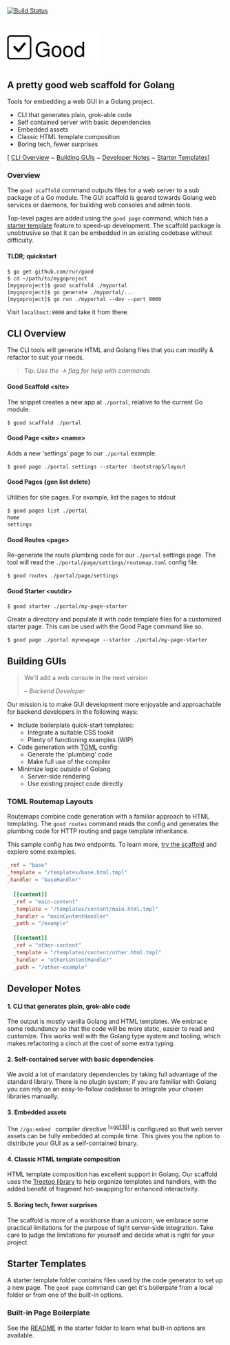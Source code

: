 [![Build Status](https://travis-ci.com/rur/good.svg?token=ghq4t9FLdVA8tqkRUMoY&branch=main)](https://travis-ci.com/rur/good)

# <img src="docs/readme_logo.svg" alt="Good Web Scaffold"/>

## A pretty good web scaffold for Golang

Tools for embedding a web GUI in a Golang project.

- CLI that generates plain, grok-able code
- Self contained server with basic dependencies
- Embedded assets
- Classic HTML template composition
- Boring tech, fewer surprises

[ [CLI Overview](#cli-overview) ~
[Building GUIs](#building-guis) ~
[Developer Notes](#developer-notes) ~
[Starter Templates](#starter-templates)]

### Overview

The `good scaffold` command outputs files for a web server to a sub package of a
Go module. The GUI scaffold is geared towards Golang web services
or daemons, for building web consoles and admin tools.

Top-level pages are added using the `good page` command, which has a
[starter template](#starter-templates) feature to speed-up development. The scaffold package
is unobtrusive so that it can be embedded in an existing codebase without difficulty.

#### TLDR; quickstart

    $ go get github.com/rur/good
    $ cd ~/path/to/mygoproject
    [mygoproject]$ good scaffold ./myportal
    [mygoproject]$ go generate ./myportal/...
    [mygoproject]$ go run ./myportal --dev --port 8000

Visit `localhost:8000` and take it from there.

## CLI Overview

The CLI tools will generate HTML and Golang files that you can modify & refactor
to suit your needs.

> Tip: _Use the `-h` flag for help with commands_

#### Good Scaffold \<site\>

The snippet creates a new app at `./portal`, relative to the current Go module.

    $ good scaffold ./portal

#### Good Page \<site\> \<name\>

Adds a new 'settings' page to our `./portal` example.

    $ good page ./portal settings --starter :bootstrap5/layout

#### Good Pages {gen list delete}

Utilities for site pages. For example, list the pages to stdout

    $ good pages list ./portal
    home
    settings

#### Good Routes \<page\>

Re-generate the route plumbing code for our `./portal` settings page. The tool will read the `./portal/page/settings/routemap.toml` config file.

    $ good routes ./portal/page/settings

#### Good Starter \<outdir\>

    $ good starter ./portal/my-page-starter

Create a directory and populate it with code template files for a customized starter page.
This can be used with the Good Page command like so.

    $ good page ./portal mynewpage --starter ./portal/my-page-starter

## Building GUIs

> We'll add a web console in the next version
>
>_– Backend Developer_

Our mission is to make GUI development more enjoyable and
approachable for backend developers in the following ways:

* Include boilerplate quick-start templates:
  * Integrate a suitable CSS tookit
  * Plenty of functioning examples (WIP)
* Code generation with [TOML](https://toml.io/en/) config:
  * Generate the 'plumbing' code
  * Make full use of the compiler
* Minimize logic outside of Golang
  * Server-side rendering
  * Use existing project code directly

### TOML Routemap Layouts

Routemaps combine code generation with a familiar approach to HTML templating.
The `good routes` command reads the config and generates the plumbing code for
HTTP routing and page template inheritance.

This sample config has two endpoints. To learn more, [try the scaffold](#tldr-quickstart) and explore some examples.

```TOML
_ref = "base"
_template = "/templates/base.html.tmpl"
_handler = "baseHandler"

  [[content]]
  _ref = "main-content"
  _template = "/templates/content/main.html.tmpl"
  _handler = "mainContentHandler"
  _path = "/example"

  [[content]]
  _ref = "other-content"
  _template = "/templates/content/other.html.tmpl"
  _handler = "otherContentHandler"
  _path = "/other-example"
```

## Developer Notes

#### 1. CLI that generates plain, grok-able code

The output is mostly vanilla Golang and HTML templates. We embrace some redundancy
so that the code will be more static, easier to read and customize.
This works well with the Golang type system and tooling, which makes refactoring a cinch
at the cost of some extra typing.

#### 2. Self-contained server with basic dependencies

We avoid a lot of mandatory dependencies by taking full advantage of the standard library.
There is no plugin system; if you are familiar with Golang you can rely on an easy-to-follow
codebase to integrate your chosen libraries manually.

#### 3. Embedded assets

The `//go:embed ` compiler directive <sup>[≥[go1.16](https://golang.org/doc/go1.16#library-embed)]</sup>
is configured so that web server assets can be fully embedded at compile time.
This gives you the option to distribute your GUI as a self-contained binary.

#### 4. Classic HTML template composition

HTML template composition has excellent support in Golang. Our scaffold uses the
[Treetop library](https://github.com/rur/treetop) to help organize templates and handlers,
with the added benefit of fragment hot-swapping for enhanced interactivity.

#### 5. Boring tech, fewer surprises

The scaffold is more of a workhorse than a unicorn; we embrace some practical
limitations for the purpose of tight server-side integration.
Take care to judge the limitations for yourself and decide what is right for your project.

## Starter Templates

A starter template folder contains files used by the code generator to set up a new page.
The `good page` command can get it's boilerpate from a local folder or from one of the built-in options.

### Built-in Page Boilerplate

See the [README](starter/README.md) in the starter folder to learn what built-in options are available.
